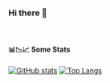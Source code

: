 ### Hi there 👋

<br />

#### 📊📉📈 Some Stats
[![GitHub stats](https://github-readme-stats.vercel.app/api?username=stummk&theme=city_lights&count_private=true&show_icons=true&include_all_commits=true)](https://github.com/anuraghazra/github-readme-stats)
[![Top Langs](https://github-readme-stats.vercel.app/api/top-langs/?username=stummk&theme=city_lights)](https://github.com/anuraghazra/github-readme-stats)
